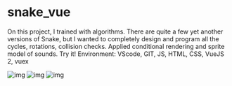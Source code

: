 # snake_vue

On this project, I trained with algorithms. There are quite a few yet another versions of Snake, but I wanted to completely design and program all the cycles, rotations, collision checks. Applied conditional rendering and sprite model of sounds. Try it!
Environment: VScode, GIT, JS, HTML, CSS, VueJS 2, vuex

![img](https://raw.githubusercontent.com/panifedov/Panifedov.github.io/main/assets/img/img-portfolio/Snake-start.png)
![img](https://github.com/panifedov/Panifedov.github.io/blob/main/assets/img/img-portfolio/Snake_game.png)
![img](https://raw.githubusercontent.com/panifedov/Panifedov.github.io/main/assets/img/img-portfolio/Snake-game-over.png)
